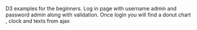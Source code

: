 D3 examples for the beginners. Log in page with username admin and password admin along with validation. Once login you will find a donut chart , clock and texts from ajax
